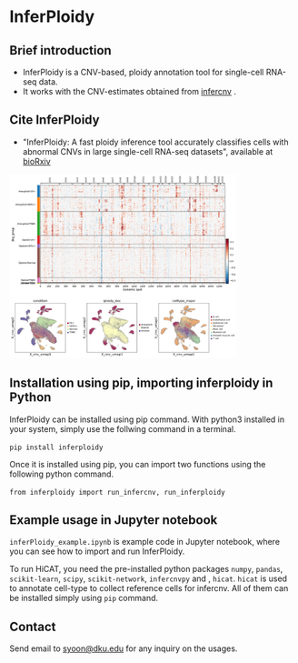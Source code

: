 # InferPloidy
## Brief introduction
- InferPloidy is a CNV-based, ploidy annotation tool for single-cell RNA-seq data.
- It works with the CNV-estimates obtained from [infercnv](https://github.com/icbi-lab/infercnvpy) .

## Cite InferPloidy
- "InferPloidy: A fast ploidy inference tool accurately classifies cells with abnormal CNVs in large single-cell RNA-seq datasets", available at [bioRxiv](https://doi.org/10.1101/2025.03.13.643178) 

<img src="images/inferploidy.png" width="400"/>

## Installation using pip, importing inferploidy in Python

InferPloidy can be installed using pip command. With python3 installed in your system, simply use the follwing command in a terminal.

`pip install inferploidy`

Once it is installed using pip, you can import two functions using the following python command.

`from inferploidy import run_infercnv, run_inferploidy`

## Example usage in Jupyter notebook

`inferPloidy_example.ipynb` is example code in Jupyter notebook, where you can see how to import and run InferPloidy. 

To run HiCAT, you need the pre-installed python packages `numpy`, `pandas`, `scikit-learn`, `scipy`, `scikit-network`, `infercnvpy` and , `hicat`.
`hicat` is used to annotate cell-type to collect reference cells for infercnv.
All of them can be installed simply using `pip` command.

## Contact
Send email to syoon@dku.edu for any inquiry on the usages.


